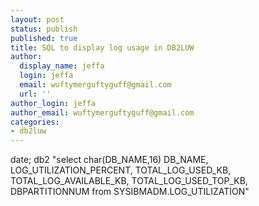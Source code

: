 ```yaml
---
layout: post
status: publish
published: true
title: SQL to display log usage in DB2LUW
author:
  display_name: jeffa
  login: jeffa
  email: wuftymerguftyguff@gmail.com
  url: ''
author_login: jeffa
author_email: wuftymerguftyguff@gmail.com
categories:
- db2luw
---
```

date; db2 "select char(DB_NAME,16) DB_NAME, LOG_UTILIZATION_PERCENT, TOTAL_LOG_USED_KB, TOTAL_LOG_AVAILABLE_KB, TOTAL_LOG_USED_TOP_KB, DBPARTITIONNUM from SYSIBMADM.LOG_UTILIZATION"
